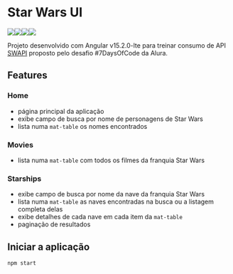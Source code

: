 # Star Wars UI

<div style="display: flex; flex-direction: row; align-items: start; justify-content: left;">
<img src="https://img.shields.io/github/forks/thifacco/screen-match-java.svg">
<img src="https://img.shields.io/github/stars/thifacco/screen-match-java.svg">
<img src="https://img.shields.io/github/watchers/thifacco/screen-match-java.svg">
<img src="https://img.shields.io/github/followers/thifacco.svg?style=social&label=Follow&maxAge=2592000">
</div>

Projeto desenvolvido com Angular v15.2.0-lte para treinar consumo de API [SWAPI](https://swapi.dev) proposto pelo desafio #7DaysOfCode da Alura.

## Features

### Home
- página principal da aplicação
- exibe campo de busca por nome de personagens de Star Wars 
- lista numa `mat-table` os nomes encontrados

### Movies
- lista numa `mat-table` com todos os filmes da franquia Star Wars

### Starships
- exibe campo de busca por nome da nave da franquia Star Wars
- lista numa `mat-table` as naves encontradas na busca ou a listagem completa delas
- exibe detalhes de cada nave em cada item da `mat-table`
- paginação de resultados

## Iniciar a aplicação

```
npm start
```
